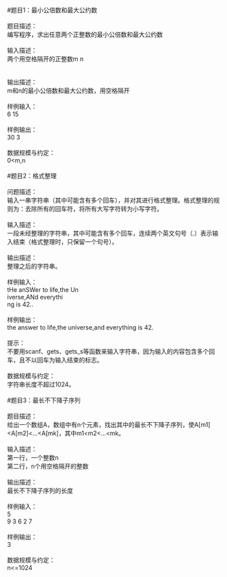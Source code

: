 #题目1：最小公倍数和最大公约数<br>
<br>
题目描述：<br>
编写程序，求出任意两个正整数的最小公倍数和最大公约数<br>
<br>
输入描述：<br>
两个用空格隔开的正整数m n<br><br>
<br>
输出描述：<br>
m和n的最小公倍数和最大公约数，用空格隔开<br>
<br>
样例输入：<br>
6 15<br>
<br>
样例输出：<br>
30 3<br>
<br>
数据规模与约定：<br>
0\<m,n<br>
<br>
#题目2：格式整理<br>
<br>
问题描述：<br>
输入一串字符串（其中可能含有多个回车），并对其进行格式整理。格式整理的规则为：去除所有的回车符，将所有大写字符转为小写字符。<br>
<br>
输入描述：<br>
一段未经整理的字符串，其中可能含有多个回车，连续两个英文句号（.）表示输入结束（格式整理时，只保留一个句号）。<br>
<br>
输出描述：<br>
整理之后的字符串。<br>
<br>
样例输入：<br>
tHe anSWer to life,the Un<br>
iverse,ANd everythi<br>
ng is 42..<br>
<br>
样例输出：<br>
the answer to life,the universe,and everything is 42.<br>
<br>
提示：<br>
不要用scanf、gets、gets_s等函数来输入字符串，因为输入的内容包含多个回车，且不以回车为输入结束的标志。<br>
<br>
数据规模与约定：<br>
字符串长度不超过1024。<br>
<br>
#题目3：最长不下降子序列<br>
<br>
题目描述：<br>
给出一个数组A，数组中有n个元素，找出其中的最长不下降子序列，使A[m1]\<A[m2]\<...\<A[mk]，其中m1\<m2\<...\<mk。<br>
<br>
输入描述：<br>
第一行，一个整数n<br>
第二行，n个用空格隔开的整数<br>
<br>
输出描述：<br>
最长不下降子序列的长度<br>
<br>
样例输入：<br>
5<br>
9 3 6 2 7<br>
<br>
样例输出：<br>
3<br>
<br>
数据规模与约定：<br>
n<=1024<br>
<br>

